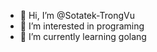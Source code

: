 - 👋 Hi, I’m @Sotatek-TrongVu 
- 👀 I’m interested in programing
- 🌱 I’m currently learning golang

<!---
Sotatek-TrongVu/Sotatek-TrongVu is a ✨ special ✨ repository because its `README.md` (this file) appears on your GitHub profile.
You can click the Preview link to take a look at your changes.
--->
